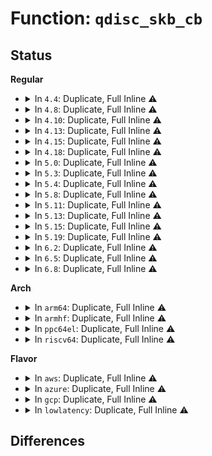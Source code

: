 # Function: <code>qdisc_skb_cb</code>

## Status
<b>Regular</b>
<ul>
<li>
<details>
<summary>In <code>4.4</code>: Duplicate, Full Inline ⚠️</summary>

**Collision:** Static Duplication

**Inline:** Full

**Transformation:** False

**Instances:**

```
In net/core/dev.c (0)
Location: include/net/sch_generic.h:275
Inline: True
```
```
In net/core/filter.c (0)
Location: include/net/sch_generic.h:275
Inline: True
```
```
In net/sched/sch_generic.c (0)
Location: include/net/sch_generic.h:275
Inline: True
```
```
In net/sched/sch_api.c (0)
Location: include/net/sch_generic.h:275
Inline: True
```
```
In net/sched/sch_fifo.c (0)
Location: include/net/sch_generic.h:275
Inline: True
```
```
In net/packet/af_packet.c (0)
Location: include/net/sch_generic.h:275
Inline: True
```
</details>
</li>
<li>
<details>
<summary>In <code>4.8</code>: Duplicate, Full Inline ⚠️</summary>

**Collision:** Static Duplication

**Inline:** Full

**Transformation:** False

**Instances:**

```
In net/core/dev.c (0)
Location: include/net/sch_generic.h:254
Inline: True
```
```
In net/core/filter.c (0)
Location: include/net/sch_generic.h:254
Inline: True
```
```
In net/core/sock_reuseport.c (0)
Location: include/net/sch_generic.h:254
Inline: True
```
```
In net/sched/sch_generic.c (0)
Location: include/net/sch_generic.h:254
Inline: True
```
```
In net/sched/sch_api.c (0)
Location: include/net/sch_generic.h:254
Inline: True
```
```
In net/sched/sch_fifo.c (0)
Location: include/net/sch_generic.h:254
Inline: True
```
```
In net/packet/af_packet.c (0)
Location: include/net/sch_generic.h:254
Inline: True
```
</details>
</li>
<li>
<details>
<summary>In <code>4.10</code>: Duplicate, Full Inline ⚠️</summary>

**Collision:** Static Duplication

**Inline:** Full

**Transformation:** False

**Instances:**

```
In kernel/bpf/cgroup.c (0)
Location: include/net/sch_generic.h:262
Inline: True
```
```
In net/core/dev.c (0)
Location: include/net/sch_generic.h:262
Inline: True
```
```
In net/core/filter.c (0)
Location: include/net/sch_generic.h:262
Inline: True
```
```
In net/core/sock_reuseport.c (0)
Location: include/net/sch_generic.h:262
Inline: True
```
```
In net/core/lwt_bpf.c (0)
Location: include/net/sch_generic.h:262
Inline: True
```
```
In net/sched/sch_generic.c (0)
Location: include/net/sch_generic.h:262
Inline: True
```
```
In net/sched/sch_api.c (0)
Location: include/net/sch_generic.h:262
Inline: True
```
```
In net/sched/sch_fifo.c (0)
Location: include/net/sch_generic.h:262
Inline: True
```
```
In net/packet/af_packet.c (0)
Location: include/net/sch_generic.h:262
Inline: True
```
</details>
</li>
<li>
<details>
<summary>In <code>4.13</code>: Duplicate, Full Inline ⚠️</summary>

**Collision:** Static Duplication

**Inline:** Full

**Transformation:** False

**Instances:**

```
In kernel/bpf/cgroup.c (0)
Location: include/net/sch_generic.h:291
Inline: True
```
```
In net/core/dev.c (0)
Location: include/net/sch_generic.h:291
Inline: True
```
```
In net/core/filter.c (0)
Location: include/net/sch_generic.h:291
Inline: True
```
```
In net/core/sock_reuseport.c (0)
Location: include/net/sch_generic.h:291
Inline: True
```
```
In net/core/lwt_bpf.c (0)
Location: include/net/sch_generic.h:291
Inline: True
```
```
In net/sched/sch_generic.c (0)
Location: include/net/sch_generic.h:291
Inline: True
```
```
In net/sched/sch_api.c (0)
Location: include/net/sch_generic.h:291
Inline: True
```
```
In net/sched/sch_fifo.c (0)
Location: include/net/sch_generic.h:291
Inline: True
```
```
In net/packet/af_packet.c (0)
Location: include/net/sch_generic.h:291
Inline: True
```
</details>
</li>
<li>
<details>
<summary>In <code>4.15</code>: Duplicate, Full Inline ⚠️</summary>

**Collision:** Static Duplication

**Inline:** Full

**Transformation:** False

**Instances:**

```
In kernel/bpf/cgroup.c (0)
Location: include/net/sch_generic.h:298
Inline: True
```
```
In net/core/dev.c (0)
Location: include/net/sch_generic.h:298
Inline: True
```
```
In net/core/filter.c (0)
Location: include/net/sch_generic.h:298
Inline: True
```
```
In net/core/sock_reuseport.c (0)
Location: include/net/sch_generic.h:298
Inline: True
```
```
In net/core/lwt_bpf.c (0)
Location: include/net/sch_generic.h:298
Inline: True
```
```
In net/sched/sch_generic.c (0)
Location: include/net/sch_generic.h:298
Inline: True
```
```
In net/sched/sch_api.c (0)
Location: include/net/sch_generic.h:298
Inline: True
```
```
In net/sched/sch_fifo.c (0)
Location: include/net/sch_generic.h:298
Inline: True
```
```
In net/packet/af_packet.c (0)
Location: include/net/sch_generic.h:298
Inline: True
```
</details>
</li>
<li>
<details>
<summary>In <code>4.18</code>: Duplicate, Full Inline ⚠️</summary>

**Collision:** Static Duplication

**Inline:** Full

**Transformation:** False

**Instances:**

```
In kernel/bpf/cgroup.c (0)
Location: include/net/sch_generic.h:366
Inline: True
```
```
In drivers/net/tun.c (0)
Location: include/net/sch_generic.h:366
Inline: True
```
```
In net/core/dev.c (0)
Location: include/net/sch_generic.h:366
Inline: True
```
```
In net/core/filter.c (0)
Location: include/net/sch_generic.h:366
Inline: True
```
```
In net/core/sock_reuseport.c (0)
Location: include/net/sch_generic.h:366
Inline: True
```
```
In net/core/lwt_bpf.c (0)
Location: include/net/sch_generic.h:366
Inline: True
```
```
In net/sched/sch_generic.c (0)
Location: include/net/sch_generic.h:366
Inline: True
```
```
In net/sched/sch_api.c (0)
Location: include/net/sch_generic.h:366
Inline: True
```
```
In net/sched/sch_fifo.c (0)
Location: include/net/sch_generic.h:366
Inline: True
```
```
In net/ipv6/seg6_local.c (0)
Location: include/net/sch_generic.h:366
Inline: True
```
```
In net/packet/af_packet.c (0)
Location: include/net/sch_generic.h:366
Inline: True
```
</details>
</li>
<li>
<details>
<summary>In <code>5.0</code>: Duplicate, Full Inline ⚠️</summary>

**Collision:** Static Duplication

**Inline:** Full

**Transformation:** False

**Instances:**

```
In kernel/bpf/cgroup.c (0)
Location: include/net/sch_generic.h:431
Inline: True
```
```
In drivers/net/tun.c (0)
Location: include/net/sch_generic.h:431
Inline: True
```
```
In net/core/dev.c (0)
Location: include/net/sch_generic.h:431
Inline: True
```
```
In net/core/filter.c (0)
Location: include/net/sch_generic.h:431
Inline: True
```
```
In net/core/sock_reuseport.c (0)
Location: include/net/sch_generic.h:431
Inline: True
```
```
In net/core/lwt_bpf.c (0)
Location: include/net/sch_generic.h:431
Inline: True
```
```
In net/sched/sch_generic.c (0)
Location: include/net/sch_generic.h:431
Inline: True
```
```
In net/sched/sch_api.c (0)
Location: include/net/sch_generic.h:431
Inline: True
```
```
In net/sched/sch_fifo.c (0)
Location: include/net/sch_generic.h:431
Inline: True
```
```
In net/ipv6/seg6_local.c (0)
Location: include/net/sch_generic.h:431
Inline: True
```
```
In net/packet/af_packet.c (0)
Location: include/net/sch_generic.h:431
Inline: True
```
</details>
</li>
<li>
<details>
<summary>In <code>5.3</code>: Duplicate, Full Inline ⚠️</summary>

**Collision:** Static Duplication

**Inline:** Full

**Transformation:** False

**Instances:**

```
In kernel/bpf/cgroup.c (0)
Location: include/net/sch_generic.h:506
Inline: True
```
```
In drivers/net/tun.c (0)
Location: include/net/sch_generic.h:506
Inline: True
```
```
In net/core/dev.c (0)
Location: include/net/sch_generic.h:506
Inline: True
```
```
In net/core/filter.c (0)
Location: include/net/sch_generic.h:506
Inline: True
```
```
In net/core/sock_reuseport.c (0)
Location: include/net/sch_generic.h:506
Inline: True
```
```
In net/core/lwt_bpf.c (0)
Location: include/net/sch_generic.h:506
Inline: True
```
```
In net/sched/sch_generic.c (0)
Location: include/net/sch_generic.h:506
Inline: True
```
```
In net/sched/sch_api.c (0)
Location: include/net/sch_generic.h:506
Inline: True
```
```
In net/sched/sch_fifo.c (0)
Location: include/net/sch_generic.h:506
Inline: True
```
```
In net/ipv6/seg6_local.c (0)
Location: include/net/sch_generic.h:506
Inline: True
```
```
In net/packet/af_packet.c (0)
Location: include/net/sch_generic.h:506
Inline: True
```
</details>
</li>
<li>
<details>
<summary>In <code>5.4</code>: Duplicate, Full Inline ⚠️</summary>

**Collision:** Static Duplication

**Inline:** Full

**Transformation:** False

**Instances:**

```
In kernel/bpf/cgroup.c (0)
Location: include/net/sch_generic.h:490
Inline: True
```
```
In drivers/net/tun.c (0)
Location: include/net/sch_generic.h:490
Inline: True
```
```
In net/core/dev.c (0)
Location: include/net/sch_generic.h:490
Inline: True
```
```
In net/core/filter.c (0)
Location: include/net/sch_generic.h:490
Inline: True
```
```
In net/core/sock_reuseport.c (0)
Location: include/net/sch_generic.h:490
Inline: True
```
```
In net/core/lwt_bpf.c (0)
Location: include/net/sch_generic.h:490
Inline: True
```
```
In net/sched/sch_generic.c (0)
Location: include/net/sch_generic.h:490
Inline: True
```
```
In net/sched/sch_api.c (0)
Location: include/net/sch_generic.h:490
Inline: True
```
```
In net/sched/sch_fifo.c (0)
Location: include/net/sch_generic.h:490
Inline: True
```
```
In net/ipv6/seg6_local.c (0)
Location: include/net/sch_generic.h:490
Inline: True
```
```
In net/packet/af_packet.c (0)
Location: include/net/sch_generic.h:490
Inline: True
```
</details>
</li>
<li>
<details>
<summary>In <code>5.8</code>: Duplicate, Full Inline ⚠️</summary>

**Collision:** Static Duplication

**Inline:** Full

**Transformation:** False

**Instances:**

```
In kernel/bpf/cgroup.c (0)
Location: include/net/sch_generic.h:495
Inline: True
```
```
In drivers/net/tun.c (0)
Location: include/net/sch_generic.h:495
Inline: True
```
```
In net/core/dev.c (0)
Location: include/net/sch_generic.h:495
Inline: True
```
```
In net/core/filter.c (0)
Location: include/net/sch_generic.h:495
Inline: True
```
```
In net/core/sock_reuseport.c (0)
Location: include/net/sch_generic.h:495
Inline: True
```
```
In net/core/lwt_bpf.c (0)
Location: include/net/sch_generic.h:495
Inline: True
```
```
In net/sched/sch_generic.c (0)
Location: include/net/sch_generic.h:495
Inline: True
```
```
In net/sched/sch_api.c (0)
Location: include/net/sch_generic.h:495
Inline: True
```
```
In net/sched/sch_fifo.c (0)
Location: include/net/sch_generic.h:495
Inline: True
```
```
In net/ipv6/seg6_local.c (0)
Location: include/net/sch_generic.h:495
Inline: True
```
```
In net/packet/af_packet.c (0)
Location: include/net/sch_generic.h:495
Inline: True
```
</details>
</li>
<li>
<details>
<summary>In <code>5.11</code>: Duplicate, Full Inline ⚠️</summary>

**Collision:** Static Duplication

**Inline:** Full

**Transformation:** False

**Instances:**

```
In kernel/bpf/cgroup.c (0)
Location: include/net/sch_generic.h:487
Inline: True
```
```
In drivers/net/tun.c (0)
Location: include/net/sch_generic.h:487
Inline: True
```
```
In net/core/dev.c (0)
Location: include/net/sch_generic.h:487
Inline: True
```
```
In net/core/filter.c (0)
Location: include/net/sch_generic.h:487
Inline: True
```
```
In net/core/sock_reuseport.c (0)
Location: include/net/sch_generic.h:487
Inline: True
```
```
In net/core/lwt_bpf.c (0)
Location: include/net/sch_generic.h:487
Inline: True
```
```
In net/sched/sch_generic.c (0)
Location: include/net/sch_generic.h:487
Inline: True
```
```
In net/sched/sch_frag.c (0)
Location: include/net/sch_generic.h:487
Inline: True
```
```
In net/sched/sch_api.c (0)
Location: include/net/sch_generic.h:487
Inline: True
```
```
In net/sched/cls_api.c (0)
Location: include/net/sch_generic.h:487
Inline: True
```
```
In net/sched/sch_fifo.c (0)
Location: include/net/sch_generic.h:487
Inline: True
```
```
In net/ipv6/seg6_local.c (0)
Location: include/net/sch_generic.h:487
Inline: True
```
```
In net/packet/af_packet.c (0)
Location: include/net/sch_generic.h:487
Inline: True
```
</details>
</li>
<li>
<details>
<summary>In <code>5.13</code>: Duplicate, Full Inline ⚠️</summary>

**Collision:** Static Duplication

**Inline:** Full

**Transformation:** False

**Instances:**

```
In kernel/bpf/cgroup.c (0)
Location: include/net/sch_generic.h:534
Inline: True
```
```
In drivers/net/tun.c (0)
Location: include/net/sch_generic.h:534
Inline: True
```
```
In net/core/dev.c (0)
Location: include/net/sch_generic.h:534
Inline: True
```
```
In net/core/filter.c (0)
Location: include/net/sch_generic.h:534
Inline: True
```
```
In net/core/sock_reuseport.c (0)
Location: include/net/sch_generic.h:534
Inline: True
```
```
In net/core/lwt_bpf.c (0)
Location: include/net/sch_generic.h:534
Inline: True
```
```
In net/sched/sch_generic.c (0)
Location: include/net/sch_generic.h:534
Inline: True
```
```
In net/sched/sch_frag.c (0)
Location: include/net/sch_generic.h:534
Inline: True
```
```
In net/sched/sch_api.c (0)
Location: include/net/sch_generic.h:534
Inline: True
```
```
In net/sched/cls_api.c (0)
Location: include/net/sch_generic.h:534
Inline: True
```
```
In net/sched/sch_fifo.c (0)
Location: include/net/sch_generic.h:534
Inline: True
```
```
In net/ipv6/seg6_local.c (0)
Location: include/net/sch_generic.h:534
Inline: True
```
```
In net/packet/af_packet.c (0)
Location: include/net/sch_generic.h:534
Inline: True
```
</details>
</li>
<li>
<details>
<summary>In <code>5.15</code>: Duplicate, Full Inline ⚠️</summary>

**Collision:** Static Duplication

**Inline:** Full

**Transformation:** False

**Instances:**

```
In kernel/bpf/cgroup.c (0)
Location: include/net/sch_generic.h:539
Inline: True
```
```
In drivers/net/tun.c (0)
Location: include/net/sch_generic.h:539
Inline: True
```
```
In net/core/dev.c (0)
Location: include/net/sch_generic.h:539
Inline: True
```
```
In net/core/filter.c (0)
Location: include/net/sch_generic.h:539
Inline: True
```
```
In net/core/sock_reuseport.c (0)
Location: include/net/sch_generic.h:539
Inline: True
```
```
In net/core/lwt_bpf.c (0)
Location: include/net/sch_generic.h:539
Inline: True
```
```
In net/sched/sch_generic.c (0)
Location: include/net/sch_generic.h:539
Inline: True
```
```
In net/sched/sch_frag.c (0)
Location: include/net/sch_generic.h:539
Inline: True
```
```
In net/sched/sch_api.c (0)
Location: include/net/sch_generic.h:539
Inline: True
```
```
In net/sched/sch_fifo.c (0)
Location: include/net/sch_generic.h:539
Inline: True
```
```
In net/ipv6/seg6_local.c (0)
Location: include/net/sch_generic.h:539
Inline: True
```
```
In net/packet/af_packet.c (0)
Location: include/net/sch_generic.h:539
Inline: True
```
</details>
</li>
<li>
<details>
<summary>In <code>5.19</code>: Duplicate, Full Inline ⚠️</summary>

**Collision:** Static Duplication

**Inline:** Full

**Transformation:** False

**Instances:**

```
In kernel/bpf/cgroup.c (0)
Location: include/net/sch_generic.h:527
Inline: True
```
```
In drivers/net/tun.c (0)
Location: include/net/sch_generic.h:527
Inline: True
```
```
In net/core/dev.c (0)
Location: include/net/sch_generic.h:527
Inline: True
```
```
In net/core/filter.c (0)
Location: include/net/sch_generic.h:527
Inline: True
```
```
In net/core/sock_reuseport.c (0)
Location: include/net/sch_generic.h:527
Inline: True
```
```
In net/core/lwt_bpf.c (0)
Location: include/net/sch_generic.h:527
Inline: True
```
```
In net/sched/sch_generic.c (0)
Location: include/net/sch_generic.h:527
Inline: True
```
```
In net/sched/sch_frag.c (0)
Location: include/net/sch_generic.h:527
Inline: True
```
```
In net/sched/sch_api.c (0)
Location: include/net/sch_generic.h:527
Inline: True
```
```
In net/sched/sch_fifo.c (0)
Location: include/net/sch_generic.h:527
Inline: True
```
```
In net/ipv6/seg6_local.c (0)
Location: include/net/sch_generic.h:527
Inline: True
```
```
In net/packet/af_packet.c (0)
Location: include/net/sch_generic.h:527
Inline: True
```
</details>
</li>
<li>
<details>
<summary>In <code>6.2</code>: Duplicate, Full Inline ⚠️</summary>

**Collision:** Static Duplication

**Inline:** Full

**Transformation:** False

**Instances:**

```
In kernel/bpf/cgroup.c (0)
Location: include/net/sch_generic.h:522
Inline: True
```
```
In drivers/net/tun.c (0)
Location: include/net/sch_generic.h:522
Inline: True
```
```
In net/core/dev.c (0)
Location: include/net/sch_generic.h:522
Inline: True
```
```
In net/core/filter.c (0)
Location: include/net/sch_generic.h:522
Inline: True
```
```
In net/core/sock_reuseport.c (0)
Location: include/net/sch_generic.h:522
Inline: True
```
```
In net/core/lwt_bpf.c (0)
Location: include/net/sch_generic.h:522
Inline: True
```
```
In net/sched/sch_generic.c (0)
Location: include/net/sch_generic.h:522
Inline: True
```
```
In net/sched/sch_frag.c (0)
Location: include/net/sch_generic.h:522
Inline: True
```
```
In net/sched/sch_api.c (0)
Location: include/net/sch_generic.h:522
Inline: True
```
```
In net/sched/sch_fifo.c (0)
Location: include/net/sch_generic.h:522
Inline: True
```
```
In net/ipv6/seg6_local.c (0)
Location: include/net/sch_generic.h:522
Inline: True
```
```
In net/packet/af_packet.c (0)
Location: include/net/sch_generic.h:522
Inline: True
```
</details>
</li>
<li>
<details>
<summary>In <code>6.5</code>: Duplicate, Full Inline ⚠️</summary>

**Collision:** Static Duplication

**Inline:** Full

**Transformation:** False

**Instances:**

```
In kernel/bpf/cgroup.c (0)
Location: include/net/sch_generic.h:531
Inline: True
```
```
In drivers/net/tun.c (0)
Location: include/net/sch_generic.h:531
Inline: True
```
```
In drivers/net/net_failover.c (0)
Location: include/net/sch_generic.h:531
Inline: True
```
```
In net/core/dev.c (0)
Location: include/net/sch_generic.h:531
Inline: True
```
```
In net/core/filter.c (0)
Location: include/net/sch_generic.h:531
Inline: True
```
```
In net/core/sock_reuseport.c (0)
Location: include/net/sch_generic.h:531
Inline: True
```
```
In net/core/lwt_bpf.c (0)
Location: include/net/sch_generic.h:531
Inline: True
```
```
In net/sched/sch_generic.c (0)
Location: include/net/sch_generic.h:531
Inline: True
```
```
In net/sched/sch_frag.c (0)
Location: include/net/sch_generic.h:531
Inline: True
```
```
In net/sched/sch_api.c (0)
Location: include/net/sch_generic.h:531
Inline: True
```
```
In net/sched/sch_fifo.c (0)
Location: include/net/sch_generic.h:531
Inline: True
```
```
In net/ipv6/seg6_local.c (0)
Location: include/net/sch_generic.h:531
Inline: True
```
```
In net/packet/af_packet.c (0)
Location: include/net/sch_generic.h:531
Inline: True
```
</details>
</li>
<li>
<details>
<summary>In <code>6.8</code>: Duplicate, Full Inline ⚠️</summary>

**Collision:** Static Duplication

**Inline:** Full

**Transformation:** False

**Instances:**

```
In kernel/bpf/cgroup.c (0)
Location: include/net/sch_generic.h:532
Inline: True
```
```
In drivers/net/tun.c (0)
Location: include/net/sch_generic.h:532
Inline: True
```
```
In drivers/net/net_failover.c (0)
Location: include/net/sch_generic.h:532
Inline: True
```
```
In net/core/dev.c (0)
Location: include/net/sch_generic.h:532
Inline: True
```
```
In net/core/filter.c (0)
Location: include/net/sch_generic.h:532
Inline: True
```
```
In net/core/sock_reuseport.c (0)
Location: include/net/sch_generic.h:532
Inline: True
```
```
In net/core/lwt_bpf.c (0)
Location: include/net/sch_generic.h:532
Inline: True
```
```
In net/sched/sch_generic.c (0)
Location: include/net/sch_generic.h:532
Inline: True
```
```
In net/sched/sch_frag.c (0)
Location: include/net/sch_generic.h:532
Inline: True
```
```
In net/sched/sch_api.c (0)
Location: include/net/sch_generic.h:532
Inline: True
```
```
In net/sched/sch_fifo.c (0)
Location: include/net/sch_generic.h:532
Inline: True
```
```
In net/ipv6/seg6_local.c (0)
Location: include/net/sch_generic.h:532
Inline: True
```
```
In net/packet/af_packet.c (0)
Location: include/net/sch_generic.h:532
Inline: True
```
</details>
</li>
</ul>
<b>Arch</b>
<ul>
<li>
<details>
<summary>In <code>arm64</code>: Duplicate, Full Inline ⚠️</summary>

**Collision:** Static Duplication

**Inline:** Full

**Transformation:** False

**Instances:**

```
In kernel/bpf/cgroup.c (0)
Location: include/net/sch_generic.h:490
Inline: True
```
```
In drivers/net/tun.c (0)
Location: include/net/sch_generic.h:490
Inline: True
```
```
In net/core/dev.c (0)
Location: include/net/sch_generic.h:490
Inline: True
```
```
In net/core/filter.c (0)
Location: include/net/sch_generic.h:490
Inline: True
```
```
In net/core/sock_reuseport.c (0)
Location: include/net/sch_generic.h:490
Inline: True
```
```
In net/core/lwt_bpf.c (0)
Location: include/net/sch_generic.h:490
Inline: True
```
```
In net/sched/sch_generic.c (0)
Location: include/net/sch_generic.h:490
Inline: True
```
```
In net/sched/sch_api.c (0)
Location: include/net/sch_generic.h:490
Inline: True
```
```
In net/sched/sch_fifo.c (0)
Location: include/net/sch_generic.h:490
Inline: True
```
```
In net/ipv6/seg6_local.c (0)
Location: include/net/sch_generic.h:490
Inline: True
```
```
In net/packet/af_packet.c (0)
Location: include/net/sch_generic.h:490
Inline: True
```
</details>
</li>
<li>
<details>
<summary>In <code>armhf</code>: Duplicate, Full Inline ⚠️</summary>

**Collision:** Static Duplication

**Inline:** Full

**Transformation:** False

**Instances:**

```
In kernel/bpf/cgroup.c (0)
Location: include/net/sch_generic.h:490
Inline: True
```
```
In drivers/net/tun.c (0)
Location: include/net/sch_generic.h:490
Inline: True
```
```
In net/core/dev.c (0)
Location: include/net/sch_generic.h:490
Inline: True
```
```
In net/core/filter.c (0)
Location: include/net/sch_generic.h:490
Inline: True
```
```
In net/core/sock_reuseport.c (0)
Location: include/net/sch_generic.h:490
Inline: True
```
```
In net/core/lwt_bpf.c (0)
Location: include/net/sch_generic.h:490
Inline: True
```
```
In net/sched/sch_generic.c (0)
Location: include/net/sch_generic.h:490
Inline: True
```
```
In net/sched/sch_api.c (0)
Location: include/net/sch_generic.h:490
Inline: True
```
```
In net/sched/sch_fifo.c (0)
Location: include/net/sch_generic.h:490
Inline: True
```
```
In net/ipv6/seg6_local.c (0)
Location: include/net/sch_generic.h:490
Inline: True
```
```
In net/packet/af_packet.c (0)
Location: include/net/sch_generic.h:490
Inline: True
```
</details>
</li>
<li>
<details>
<summary>In <code>ppc64el</code>: Duplicate, Full Inline ⚠️</summary>

**Collision:** Static Duplication

**Inline:** Full

**Transformation:** False

**Instances:**

```
In kernel/bpf/cgroup.c (0)
Location: include/net/sch_generic.h:490
Inline: True
```
```
In drivers/net/tun.c (0)
Location: include/net/sch_generic.h:490
Inline: True
```
```
In net/core/dev.c (0)
Location: include/net/sch_generic.h:490
Inline: True
```
```
In net/core/filter.c (0)
Location: include/net/sch_generic.h:490
Inline: True
```
```
In net/core/sock_reuseport.c (0)
Location: include/net/sch_generic.h:490
Inline: True
```
```
In net/core/lwt_bpf.c (0)
Location: include/net/sch_generic.h:490
Inline: True
```
```
In net/sched/sch_generic.c (0)
Location: include/net/sch_generic.h:490
Inline: True
```
```
In net/sched/sch_api.c (0)
Location: include/net/sch_generic.h:490
Inline: True
```
```
In net/sched/sch_fifo.c (0)
Location: include/net/sch_generic.h:490
Inline: True
```
```
In net/ipv6/seg6_local.c (0)
Location: include/net/sch_generic.h:490
Inline: True
```
```
In net/packet/af_packet.c (0)
Location: include/net/sch_generic.h:490
Inline: True
```
</details>
</li>
<li>
<details>
<summary>In <code>riscv64</code>: Duplicate, Full Inline ⚠️</summary>

**Collision:** Static Duplication

**Inline:** Full

**Transformation:** False

**Instances:**

```
In kernel/bpf/cgroup.c (0)
Location: include/net/sch_generic.h:490
Inline: True
```
```
In drivers/net/tun.c (0)
Location: include/net/sch_generic.h:490
Inline: True
```
```
In net/core/dev.c (0)
Location: include/net/sch_generic.h:490
Inline: True
```
```
In net/core/filter.c (0)
Location: include/net/sch_generic.h:490
Inline: True
```
```
In net/core/sock_reuseport.c (0)
Location: include/net/sch_generic.h:490
Inline: True
```
```
In net/core/lwt_bpf.c (0)
Location: include/net/sch_generic.h:490
Inline: True
```
```
In net/sched/sch_generic.c (0)
Location: include/net/sch_generic.h:490
Inline: True
```
```
In net/sched/sch_api.c (0)
Location: include/net/sch_generic.h:490
Inline: True
```
```
In net/sched/sch_fifo.c (0)
Location: include/net/sch_generic.h:490
Inline: True
```
```
In net/ipv6/seg6_local.c (0)
Location: include/net/sch_generic.h:490
Inline: True
```
```
In net/packet/af_packet.c (0)
Location: include/net/sch_generic.h:490
Inline: True
```
</details>
</li>
</ul>
<b>Flavor</b>
<ul>
<li>
<details>
<summary>In <code>aws</code>: Duplicate, Full Inline ⚠️</summary>

**Collision:** Static Duplication

**Inline:** Full

**Transformation:** False

**Instances:**

```
In kernel/bpf/cgroup.c (0)
Location: include/net/sch_generic.h:490
Inline: True
```
```
In drivers/net/tun.c (0)
Location: include/net/sch_generic.h:490
Inline: True
```
```
In net/core/dev.c (0)
Location: include/net/sch_generic.h:490
Inline: True
```
```
In net/core/filter.c (0)
Location: include/net/sch_generic.h:490
Inline: True
```
```
In net/core/sock_reuseport.c (0)
Location: include/net/sch_generic.h:490
Inline: True
```
```
In net/core/lwt_bpf.c (0)
Location: include/net/sch_generic.h:490
Inline: True
```
```
In net/sched/sch_generic.c (0)
Location: include/net/sch_generic.h:490
Inline: True
```
```
In net/sched/sch_api.c (0)
Location: include/net/sch_generic.h:490
Inline: True
```
```
In net/sched/sch_fifo.c (0)
Location: include/net/sch_generic.h:490
Inline: True
```
```
In net/ipv6/seg6_local.c (0)
Location: include/net/sch_generic.h:490
Inline: True
```
```
In net/packet/af_packet.c (0)
Location: include/net/sch_generic.h:490
Inline: True
```
</details>
</li>
<li>
<details>
<summary>In <code>azure</code>: Duplicate, Full Inline ⚠️</summary>

**Collision:** Static Duplication

**Inline:** Full

**Transformation:** False

**Instances:**

```
In kernel/bpf/cgroup.c (0)
Location: include/net/sch_generic.h:490
Inline: True
```
```
In drivers/net/tun.c (0)
Location: include/net/sch_generic.h:490
Inline: True
```
```
In net/core/dev.c (0)
Location: include/net/sch_generic.h:490
Inline: True
```
```
In net/core/filter.c (0)
Location: include/net/sch_generic.h:490
Inline: True
```
```
In net/core/sock_reuseport.c (0)
Location: include/net/sch_generic.h:490
Inline: True
```
```
In net/core/lwt_bpf.c (0)
Location: include/net/sch_generic.h:490
Inline: True
```
```
In net/sched/sch_generic.c (0)
Location: include/net/sch_generic.h:490
Inline: True
```
```
In net/sched/sch_api.c (0)
Location: include/net/sch_generic.h:490
Inline: True
```
```
In net/sched/sch_fifo.c (0)
Location: include/net/sch_generic.h:490
Inline: True
```
```
In net/ipv6/seg6_local.c (0)
Location: include/net/sch_generic.h:490
Inline: True
```
```
In net/packet/af_packet.c (0)
Location: include/net/sch_generic.h:490
Inline: True
```
</details>
</li>
<li>
<details>
<summary>In <code>gcp</code>: Duplicate, Full Inline ⚠️</summary>

**Collision:** Static Duplication

**Inline:** Full

**Transformation:** False

**Instances:**

```
In kernel/bpf/cgroup.c (0)
Location: include/net/sch_generic.h:490
Inline: True
```
```
In drivers/net/tun.c (0)
Location: include/net/sch_generic.h:490
Inline: True
```
```
In net/core/dev.c (0)
Location: include/net/sch_generic.h:490
Inline: True
```
```
In net/core/filter.c (0)
Location: include/net/sch_generic.h:490
Inline: True
```
```
In net/core/sock_reuseport.c (0)
Location: include/net/sch_generic.h:490
Inline: True
```
```
In net/core/lwt_bpf.c (0)
Location: include/net/sch_generic.h:490
Inline: True
```
```
In net/sched/sch_generic.c (0)
Location: include/net/sch_generic.h:490
Inline: True
```
```
In net/sched/sch_api.c (0)
Location: include/net/sch_generic.h:490
Inline: True
```
```
In net/sched/sch_fifo.c (0)
Location: include/net/sch_generic.h:490
Inline: True
```
```
In net/ipv6/seg6_local.c (0)
Location: include/net/sch_generic.h:490
Inline: True
```
```
In net/packet/af_packet.c (0)
Location: include/net/sch_generic.h:490
Inline: True
```
</details>
</li>
<li>
<details>
<summary>In <code>lowlatency</code>: Duplicate, Full Inline ⚠️</summary>

**Collision:** Static Duplication

**Inline:** Full

**Transformation:** False

**Instances:**

```
In kernel/bpf/cgroup.c (0)
Location: include/net/sch_generic.h:490
Inline: True
```
```
In drivers/net/tun.c (0)
Location: include/net/sch_generic.h:490
Inline: True
```
```
In net/core/dev.c (0)
Location: include/net/sch_generic.h:490
Inline: True
```
```
In net/core/filter.c (0)
Location: include/net/sch_generic.h:490
Inline: True
```
```
In net/core/sock_reuseport.c (0)
Location: include/net/sch_generic.h:490
Inline: True
```
```
In net/core/lwt_bpf.c (0)
Location: include/net/sch_generic.h:490
Inline: True
```
```
In net/sched/sch_generic.c (0)
Location: include/net/sch_generic.h:490
Inline: True
```
```
In net/sched/sch_api.c (0)
Location: include/net/sch_generic.h:490
Inline: True
```
```
In net/sched/sch_fifo.c (0)
Location: include/net/sch_generic.h:490
Inline: True
```
```
In net/ipv6/seg6_local.c (0)
Location: include/net/sch_generic.h:490
Inline: True
```
```
In net/packet/af_packet.c (0)
Location: include/net/sch_generic.h:490
Inline: True
```
</details>
</li>
</ul>

## Differences
